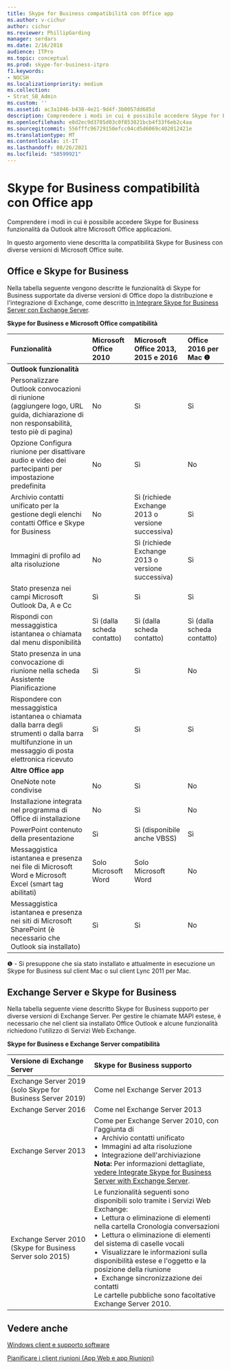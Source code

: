 ```yaml
---
title: Skype for Business compatibilità con Office app
ms.author: v-cichur
author: cichur
ms.reviewer: PhillipGarding
manager: serdars
ms.date: 2/16/2018
audience: ITPro
ms.topic: conceptual
ms.prod: skype-for-business-itpro
f1.keywords:
- NOCSH
ms.localizationpriority: medium
ms.collection:
- Strat_SB_Admin
ms.custom: ''
ms.assetid: ac3a1046-b438-4e21-9d4f-3b0057dd685d
description: Comprendere i modi in cui è possibile accedere Skype for Business funzionalità da Outlook altre Microsoft Office applicazioni.
ms.openlocfilehash: e8d2ec9d3785d03c0f853021bcb4f33f6eb2c4aa
ms.sourcegitcommit: 556fffc96729150efcc04cd5d6069c402012421e
ms.translationtype: MT
ms.contentlocale: it-IT
ms.lasthandoff: 08/26/2021
ms.locfileid: "58599921"
---
```

# <a name="skype-for-business-compatibility-with-office-apps"></a>Skype for Business compatibilità con Office app
 
Comprendere i modi in cui è possibile accedere Skype for Business funzionalità da Outlook altre Microsoft Office applicazioni.
  
In questo argomento viene descritta la compatibilità Skype for Business con diverse versioni di Microsoft Office suite. 
  
## <a name="office-and-skype-for-business"></a>Office e Skype for Business

Nella tabella seguente vengono descritte le funzionalità di Skype for Business supportate da diverse versioni di Office dopo la distribuzione e l'integrazione di Exchange, come descritto [in Integrare Skype for Business Server con Exchange Server](../../deploy/integrate-with-exchange-server/integrate-with-exchange-server.md).
  
**Skype for Business e Microsoft Office compatibilità**

|**Funzionalità**|**Microsoft Office 2010**|**Microsoft Office 2013, 2015 e 2016**|**Office 2016 per Mac** &#x2776; |
|:-----|:-----|:-----|:-----|
|**Outlook funzionalità** ||||
|Personalizzare Outlook convocazioni di riunione (aggiungere logo, URL guida, dichiarazione di non responsabilità, testo piè di pagina)  |No  |Sì   |Sì|
|Opzione Configura riunione per disattivare audio e video dei partecipanti per impostazione predefinita    |No    |Sì    |No    |
|Archivio contatti unificato per la gestione degli elenchi contatti Office e Skype for Business    |No    |Sì (richiede Exchange 2013 o versione successiva)    |Sì    |
|Immagini di profilo ad alta risoluzione    |No    |Sì (richiede Exchange 2013 o versione successiva)    |Sì    |
|Stato presenza nei campi Microsoft Outlook Da, A e Cc    |Sì    |Sì    |Sì    |
|Rispondi con messaggistica istantanea o chiamata dal menu disponibilità    |Sì (dalla scheda contatto)    |Sì (dalla scheda contatto)    |Sì (dalla scheda contatto)    |
|Stato presenza in una convocazione di riunione nella scheda Assistente Pianificazione    |Sì    |Sì    |No    |
|Rispondere con messaggistica istantanea o chiamata dalla barra degli strumenti o dalla barra multifunzione in un messaggio di posta elettronica ricevuto    |Sì    |Sì    |Sì    |
|**Altre Office app**   ||||
|OneNote note condivise    |No    |Sì    |No    |
|Installazione integrata nel programma di Office di installazione    |No    |Sì    |No    |
|PowerPoint contenuto della presentazione    |Sì    |Sì (disponibile anche VBSS)    |Sì    |
|Messaggistica istantanea e presenza nei file di Microsoft Word e Microsoft Excel (smart tag abilitati)    |Solo Microsoft Word    |Solo Microsoft Word    |No    |
|Messaggistica istantanea e presenza nei siti di Microsoft SharePoint (è necessario che Outlook sia installato)    |Sì    |Sì    |No    |
   
&#x2776; - Si presuppone che sia stato installato e attualmente in esecuzione un Skype for Business sul client Mac o sul client Lync 2011 per Mac.
  
## <a name="exchange-server-and-skype-for-business"></a>Exchange Server e Skype for Business

Nella tabella seguente viene descritto Skype for Business supporto per diverse versioni di Exchange Server. Per gestire le chiamate MAPI estese, è necessario che nel client sia installato Office Outlook e alcune funzionalità richiedono l'utilizzo di Servizi Web Exchange.
  
**Skype for Business e Exchange Server compatibilità**

|**Versione di Exchange Server**|**Skype for Business supporto**|
|:-----|:-----|
|Exchange Server 2019 (solo Skype for Business Server 2019) |Come nel Exchange Server 2013    |
|Exchange Server 2016    |Come nel Exchange Server 2013  <br/> |
|Exchange Server 2013  <br/> |Come per Exchange Server 2010, con l'aggiunta di  <br/>&bull;&nbsp;&nbsp;Archivio contatti unificato  <br/>&bull;&nbsp;&nbsp;Immagini ad alta risoluzione  <br/>&bull;&nbsp;&nbsp;Integrazione dell'archiviazione  <br/> **Nota:** Per informazioni dettagliate, [vedere Integrate Skype for Business Server with Exchange Server](../../deploy/integrate-with-exchange-server/integrate-with-exchange-server.md).  <br/> |
|Exchange Server 2010  <br/>(Skype for Business Server solo 2015) |Le funzionalità seguenti sono disponibili solo tramite i Servizi Web Exchange:  <br/>&bull;&nbsp;&nbsp;Lettura o eliminazione di elementi nella cartella Cronologia conversazioni  <br/>&bull;&nbsp;&nbsp;Lettura o eliminazione di elementi del sistema di caselle vocali  <br/>&bull;&nbsp;&nbsp;Visualizzare le informazioni sulla disponibilità estese e l'oggetto e la posizione della riunione  <br/>&bull;&nbsp;&nbsp;Exchange sincronizzazione dei contatti  <br/> Le cartelle pubbliche sono facoltative Exchange Server 2010.  <br/> |
   
## <a name="see-also"></a>Vedere anche
 
[Windows client e supporto software](windows-requirements.md)
  
[Pianificare i client riunioni (App Web e app Riunioni)](meetings-clients.md)

